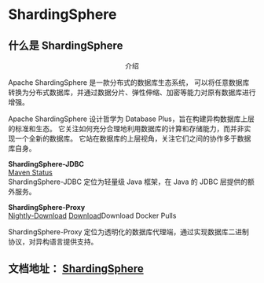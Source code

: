 # ShardingSphere

## 什么是 ShardingSphere

<p align="center">介绍</p>  
Apache ShardingSphere 是一款分布式的数据库生态系统， 可以将任意数据库转换为分布式数据库，并通过数据分片、弹性伸缩、加密等能力对原有数据库进行增强。

Apache ShardingSphere 设计哲学为 Database Plus，旨在构建异构数据库上层的标准和生态。 它关注如何充分合理地利用数据库的计算和存储能力，而并非实现一个全新的数据库。 它站在数据库的上层视角，关注它们之间的协作多于数据库自身。

**ShardingSphere-JDBC**  
[Maven Status](https://mvnrepository.com/artifact/org.apache.shardingsphere/shardingsphere-jdbc)  
ShardingSphere-JDBC 定位为轻量级 Java 框架，在 Java 的 JDBC 层提供的额外服务。

**ShardingSphere-Proxy**  
[Nightly-Download](https://nightlies.apache.org/shardingsphere/) 
[Download](https://shardingsphere.apache.org/document/current/cn/downloads/)Download Docker Pulls

ShardingSphere-Proxy 定位为透明化的数据库代理端，通过实现数据库二进制协议，对异构语言提供支持。

## 文档地址： [ShardingSphere](https://shardingsphere.apache.org/document/current/cn/overview/)











































